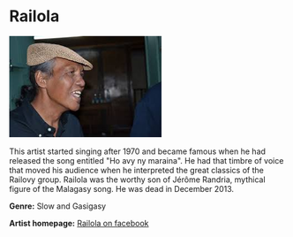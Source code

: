 # Railola

![Railola's photo](railola.jpg)

This artist started singing after 1970 and became famous when he had released the song entitled "Ho avy ny maraina". He had that timbre of voice that moved his audience when he interpreted the great classics of the Railovy group. Railola was the worthy son of Jérôme Randria, mythical figure of the Malagasy song. He was dead in December 2013.

**Genre:** Slow and Gasigasy

**Artist homepage:** [Railola on facebook](https://web.facebook.com/railola.et?_rdc=1&_rdr)

